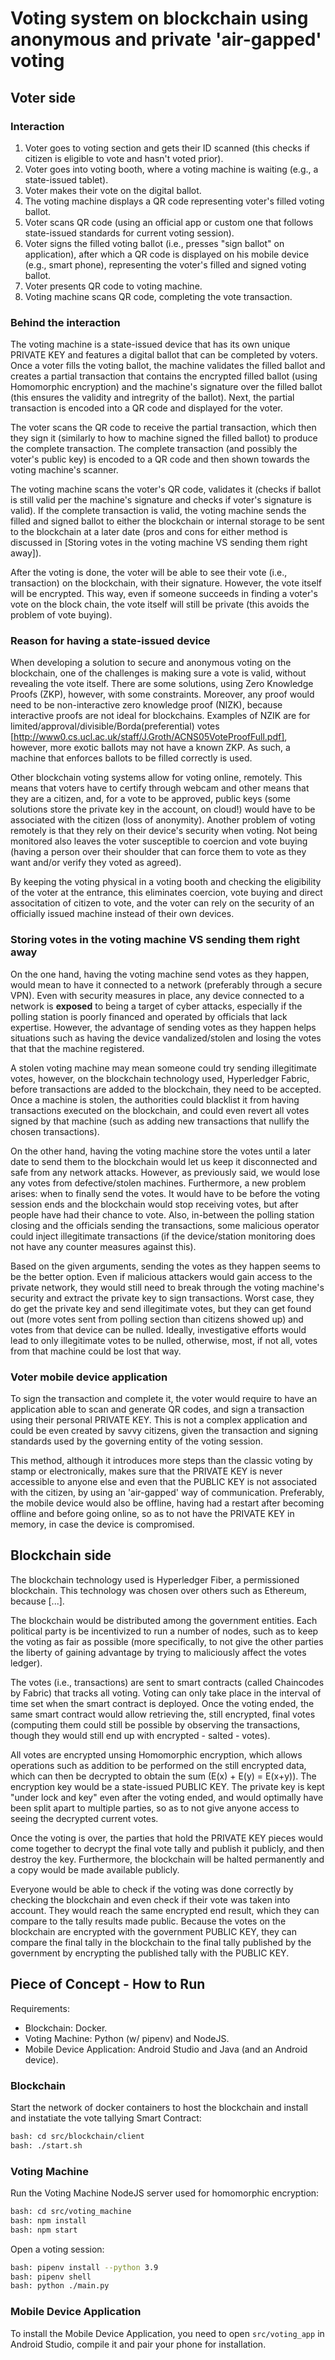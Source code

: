 # Voting system on blockchain using anonymous and private 'air-gapped' voting

## Voter side

### Interaction

1. Voter goes to voting section and gets their ID scanned (this checks if citizen is eligible to vote and hasn't voted prior).
2. Voter goes into voting booth, where a voting machine is waiting (e.g., a state-issued tablet).
3. Voter makes their vote on the digital ballot.
4. The voting machine displays a QR code representing voter's filled voting ballot.
5. Voter scans QR code (using an official app or custom one that follows state-issued standards for current voting session).
6. Voter signs the filled voting ballot (i.e., presses "sign ballot" on application), after which a QR code is displayed on his mobile device (e.g., smart phone), representing the voter's filled and signed voting ballot.
7. Voter presents QR code to voting machine.
8. Voting machine scans QR code, completing the vote transaction.

### Behind the interaction

The voting machine is a state-issued device that has its own unique PRIVATE KEY and features a digital ballot that can be completed by voters. Once a voter fills the voting ballot, the machine validates the filled ballot and creates a partial transaction that contains the encrypted filled ballot (using Homomorphic encryption) and the machine's signature over the filled ballot (this ensures the validity and intregrity of the ballot). Next, the partial transaction is encoded into a QR code and displayed for the voter.

The voter scans the QR code to receive the partial transaction, which then they sign it (similarly to how to machine signed the filled ballot) to produce the complete transaction. The complete transaction (and possibly the voter's public key) is encoded to a QR code and then shown towards the voting machine's scanner.

The voting machine scans the voter's QR code, validates it (checks if ballot is still valid per the machine's signature and checks if voter's signature is valid). If the complete transaction is valid, the voting machine sends the filled and signed ballot to either the blockchain or internal storage to be sent to the blockchain at a later date (pros and cons for either method is discussed in [Storing votes in the voting machine VS sending them right away]).

After the voting is done, the voter will be able to see their vote (i.e., transaction) on the blockchain, with their signature. However, the vote itself will be encrypted. This way, even if someone succeeds in finding a voter's vote on the block chain, the vote itself will still be private (this avoids the problem of vote buying).

### Reason for having a state-issued device

When developing a solution to secure and anonymous voting on the blockchain, one of the challenges is making sure a vote is valid, without revealing the vote itself. There are some solutions, using Zero Knowledge Proofs (ZKP), however, with some constraints. Moreover, any proof would need to be non-interactive zero knowledge proof (NIZK), because interactive proofs are not ideal for blockchains. Examples of NZIK are for limited/approval/divisible/Borda(preferential) votes [http://www0.cs.ucl.ac.uk/staff/J.Groth/ACNS05VoteProofFull.pdf], however, more exotic ballots may not have a known ZKP. As such, a machine that enforces ballots to be filled correctly is used.

Other blockchain voting systems allow for voting online, remotely. This means that voters have to certify through webcam and other means that they are a citizen, and, for a vote to be approved, public keys (some solutions store the private key in the account, on cloud!) would have to be associated with the citizen (loss of anonymity). Another problem of voting remotely is that they rely on their device's security when voting. Not being monitored also leaves the voter susceptible to coercion and vote buying (having a person over their shoulder that can force them to vote as they want and/or verify they voted as agreed).

By keeping the voting physical in a voting booth and checking the eligibility of the voter at the entrance, this eliminates coercion, vote buying and direct associtation of citizen to vote, and the voter can rely on the security of an officially issued machine instead of their own devices.

### Storing votes in the voting machine VS sending them right away

On the one hand, having the voting machine send votes as they happen, would mean to have it connected to a network (preferably through a secure VPN). Even with security measures in place, any device connected to a network is **exposed** to being a target of cyber attacks, especially if the polling station is poorly financed and operated by officials that lack expertise. However, the advantage of sending votes as they happen helps situations such as having the device vandalized/stolen and losing the votes that that the machine registered.

A stolen voting machine may mean someone could try sending illegitimate votes, however, on the blockchain technology used, Hyperledger Fabric, before transactions are added to the blockchain, they need to be accepted. Once a machine is stolen, the authorities could blacklist it from having transactions executed on the blockchain, and could even revert all votes signed by that machine (such as adding new transactions that nullify the chosen transactions).

On the other hand, having the voting machine store the votes until a later date to send them to the blockchain would let us keep it disconnected and safe from any network attacks. However, as previously said, we would lose any votes from defective/stolen machines. Furthermore, a new problem arises: when to finally send the votes. It would have to be before the voting session ends and the blockchain would stop receiving votes, but after people have had their chance to vote. Also, in-between the polling station closing and the officials sending the transactions, some malicious operator could inject illegitimate transactions (if the device/station monitoring does not have any counter measures against this).

Based on the given arguments, sending the votes as they happen seems to be the better option. Even if malicious attackers would gain access to the private network, they would still need to break through the voting machine's security and extract the private key to sign transactions. Worst case, they do get the private key and send illegitimate votes, but they can get found out (more votes sent from polling section than citizens showed up) and votes from that device can be nulled. Ideally, investigative efforts would lead to only illegitimate votes to be nulled, otherwise, most, if not all, votes from that machine could be lost that way.

### Voter mobile device application

To sign the transaction and complete it, the voter would require to have an application able to scan and generate QR codes, and sign a transaction using their personal PRIVATE KEY. This is not a complex application and could be even created by savvy citizens, given the transaction and signing standards used by the governing entity of the voting session.

This method, although it introduces more steps than the classic voting by stamp or electronically, makes sure that the PRIVATE KEY is never accessible to anyone else and even that the PUBLIC KEY is not associated with the citizen, by using an 'air-gapped' way of communication. Preferably, the mobile device would also be offline, having had a restart after becoming offline and before going online, so as to not have the PRIVATE KEY in memory, in case the device is compromised.

## Blockchain side

The blockchain technology used is Hyperledger Fiber, a permissioned blockchain. This technology was chosen over others such as Ethereum, because [...].

The blockchain would be distributed among the government entities. Each political party is be incentivized to run a number of nodes, such as to keep the voting as fair as possible (more specifically, to not give the other parties the liberty of gaining advantage by trying to maliciously affect the votes ledger).

The votes (i.e., transactions) are sent to smart contracts (called Chaincodes by Fabric) that tracks all voting. Voting can only take place in the interval of time set when the smart contract is deployed. Once the voting ended, the same smart contract would allow retrieving the, still encrypted, final votes (computing them could still be possible by observing the transactions, though they would still end up with encrypted - salted - votes).

All votes are encrypted unsing Homomorphic encryption, which allows operations such as addition to be performed on the still encrypted data, which can then be decrypted to obtain the sum (E(x) + E(y) = E(x+y)). The encryption key would be a state-issued PUBLIC KEY. The private key is kept "under lock and key" even after the voting ended, and would optimally have been split apart to multiple parties, so as to not give anyone access to seeing the decrypted current votes.

Once the voting is over, the parties that hold the PRIVATE KEY pieces would come together to decrypt the final vote tally and publish it publicly, and then destroy the key. Furthermore, the blockchain will be halted permanently and a copy would be made available publicly.

Everyone would be able to check if the voting was done correctly by checking the blockchain and even check if their vote was taken into account. They would reach the same encrypted end result, which they can compare to the tally results made public. Because the votes on the blockchain are encrypted with the government PUBLIC KEY, they can compare the final tally in the blockchain to the final tally published by the government by encrypting the published tally with the PUBLIC KEY.

## Piece of Concept - How to Run

Requirements:

- Blockchain: Docker.
- Voting Machine: Python (w/ pipenv) and NodeJS.
- Mobile Device Application: Android Studio and Java (and an Android device).

### Blockchain

Start the network of docker containers to host the blockchain and install and instatiate the vote tallying Smart Contract:

```bash
bash: cd src/blockchain/client
bash: ./start.sh
```

### Voting Machine

Run the Voting Machine NodeJS server used for homomorphic encryption:

```bash
bash: cd src/voting_machine
bash: npm install
bash: npm start
```

Open a voting session:

```bash
bash: pipenv install --python 3.9
bash: pipenv shell
bash: python ./main.py
```

### Mobile Device Application

To install the Mobile Device Application, you need to open `src/voting_app` in Android Studio, compile it and pair your phone for installation.
